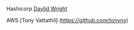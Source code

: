 Hashicorp [Davlid Wright](https://github.com/dawright22)

AWS [Tony Vattathil] (https://github.com/tonynv)
